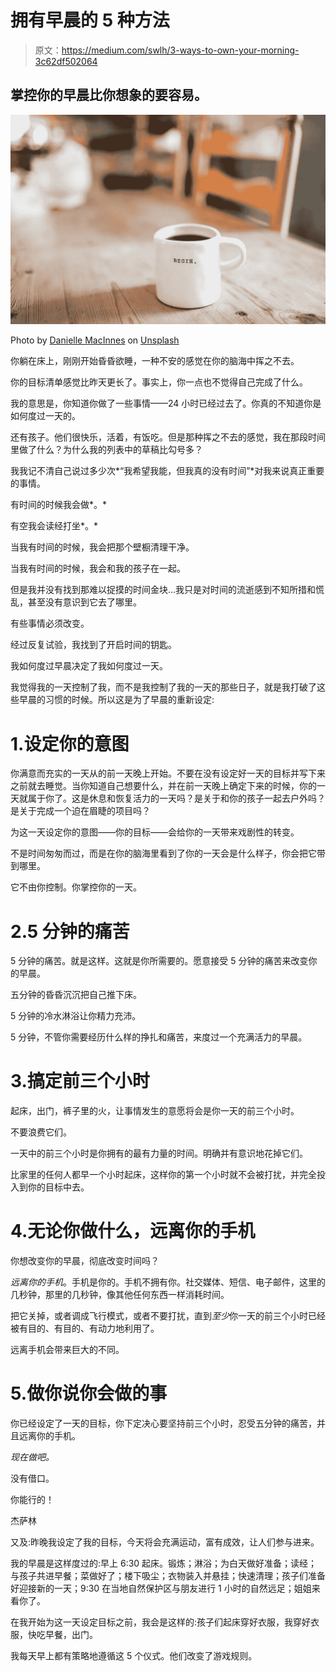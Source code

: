 # 拥有早晨的 5 种方法

> 原文：<https://medium.com/swlh/3-ways-to-own-your-morning-3c62df502064>

## 掌控你的早晨比你想象的要容易。

![](img/9d87880a3183a4bf42af66c05df5592a.png)

Photo by [Danielle MacInnes](https://unsplash.com/@dsmacinnes?utm_source=unsplash&utm_medium=referral&utm_content=creditCopyText) on [Unsplash](https://unsplash.com/search/photos/morning?utm_source=unsplash&utm_medium=referral&utm_content=creditCopyText)

你躺在床上，刚刚开始昏昏欲睡，一种不安的感觉在你的脑海中挥之不去。

你的目标清单感觉比昨天更长了。事实上，你一点也不觉得自己完成了什么。

我的意思是，你知道你做了一些事情——24 小时已经过去了。你真的不知道你是如何度过一天的。

还有孩子。他们很快乐，活着，有饭吃。但是那种挥之不去的感觉，我在那段时间里做了什么？为什么我的列表中的草稿比勾号多？

我我记不清自己说过多少次*“我希望我能，但我真的没有时间”*对我来说真正重要的事情。

有时间的时候我会做*。*

有空我会读经打坐*。*

当我有时间的时候，我会把那个壁橱清理干净。

当我有时间的时候，我会和我的孩子在一起。

但是我并没有找到那难以捉摸的时间金块…我只是对时间的流逝感到不知所措和慌乱，甚至没有意识到它去了哪里。

有些事情必须改变。

经过反复试验，我找到了开启时间的钥匙。

我如何度过早晨决定了我如何度过一天。

我觉得我的一天控制了我，而不是我控制了我的一天的那些日子，就是我打破了这些早晨的习惯的时候。所以这是为了早晨的重新设定:

# 1.设定你的意图

你满意而充实的一天从的前一天晚上开始。不要在没有设定好一天的目标并写下来之前就去睡觉。当你知道自己想要什么，并在前一天晚上确定下来的时候，你的一天就属于你了。这是休息和恢复活力的一天吗？是关于和你的孩子一起去户外吗？是关于完成一个迫在眉睫的项目吗？

为这一天设定你的意图——你的目标——会给你的一天带来戏剧性的转变。

不是时间匆匆而过，而是在你的脑海里看到了你的一天会是什么样子，你会把它带到哪里。

它不由你控制。你掌控你的一天。

# 2.5 分钟的痛苦

5 分钟的痛苦。就是这样。这就是你所需要的。愿意接受 5 分钟的痛苦来改变你的早晨。

五分钟的昏昏沉沉把自己推下床。

5 分钟的冷水淋浴让你精力充沛。

5 分钟，不管你需要经历什么样的挣扎和痛苦，来度过一个充满活力的早晨。

# 3.搞定前三个小时

起床，出门，裤子里的火，让事情发生的意愿将会是你一天的前三个小时。

不要浪费它们。

一天中的前三个小时是你拥有的最有力量的时间。明确并有意识地花掉它们。

比家里的任何人都早一个小时起床，这样你的第一个小时就不会被打扰，并完全投入到你的目标中去。

# 4.无论你做什么，远离你的手机

你想改变你的早晨，彻底改变时间吗？

*远离你的手机*。手机是你的。手机不拥有你。社交媒体、短信、电子邮件，这里的几秒钟，那里的几秒钟，像其他任何东西一样消耗时间。

把它关掉，或者调成飞行模式，或者不要打扰，直到*至少*你一天的前三个小时已经被有目的、有目的、有动力地利用了。

远离手机会带来巨大的不同。

# 5.做你说你会做的事

你已经设定了一天的目标，你下定决心要坚持前三个小时，忍受五分钟的痛苦，并且远离你的手机。

*现在做吧。*

没有借口。

你能行的！

杰萨林

又及:昨晚我设定了我的目标，今天将会充满运动，富有成效，让人们参与进来。

我的早晨是这样度过的:早上 6:30 起床。锻炼；淋浴；为白天做好准备；读经；与孩子共进早餐；菜做好了；楼下吸尘；衣物装入并悬挂；快速清理；孩子们准备好迎接新的一天；9:30 在当地自然保护区与朋友进行 1 小时的自然远足；姐姐来看你了。

在我开始为这一天设定目标之前，我会是这样的:孩子们起床穿好衣服，我穿好衣服，快吃早餐，出门。

我每天早上都有策略地遵循这 5 个仪式。他们改变了游戏规则。